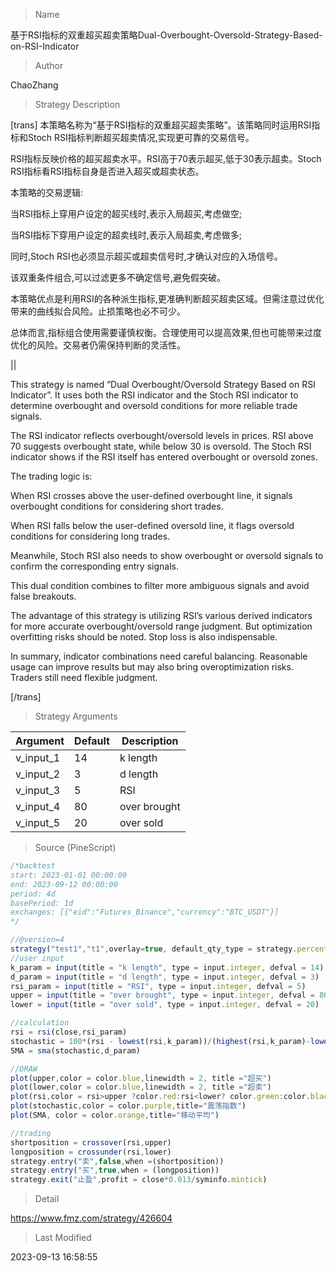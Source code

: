 
> Name

基于RSI指标的双重超买超卖策略Dual-Overbought-Oversold-Strategy-Based-on-RSI-Indicator

> Author

ChaoZhang

> Strategy Description



[trans]
本策略名称为“基于RSI指标的双重超买超卖策略”。该策略同时运用RSI指标和Stoch RSI指标判断超买超卖情况,实现更可靠的交易信号。

RSI指标反映价格的超买超卖水平。RSI高于70表示超买,低于30表示超卖。Stoch RSI指标看RSI指标自身是否进入超买或超卖状态。

本策略的交易逻辑:

当RSI指标上穿用户设定的超买线时,表示入局超买,考虑做空;

当RSI指标下穿用户设定的超卖线时,表示入局超卖,考虑做多;

同时,Stoch RSI也必须显示超买或超卖信号时,才确认对应的入场信号。

该双重条件组合,可以过滤更多不确定信号,避免假突破。

本策略优点是利用RSI的各种派生指标,更准确判断超买超卖区域。但需注意过优化带来的曲线拟合风险。止损策略也必不可少。

总体而言,指标组合使用需要谨慎权衡。合理使用可以提高效果,但也可能带来过度优化的风险。交易者仍需保持判断的灵活性。


||


This strategy is named “Dual Overbought/Oversold Strategy Based on RSI Indicator”. It uses both the RSI indicator and the Stoch RSI indicator to determine overbought and oversold conditions for more reliable trade signals.

The RSI indicator reflects overbought/oversold levels in prices. RSI above 70 suggests overbought state, while below 30 is oversold. The Stoch RSI indicator shows if the RSI itself has entered overbought or oversold zones. 

The trading logic is:

When RSI crosses above the user-defined overbought line, it signals overbought conditions for considering short trades. 

When RSI falls below the user-defined oversold line, it flags oversold conditions for considering long trades.

Meanwhile, Stoch RSI also needs to show overbought or oversold signals to confirm the corresponding entry signals.

This dual condition combines to filter more ambiguous signals and avoid false breakouts. 

The advantage of this strategy is utilizing RSI’s various derived indicators for more accurate overbought/oversold range judgment. But optimization overfitting risks should be noted. Stop loss is also indispensable.

In summary, indicator combinations need careful balancing. Reasonable usage can improve results but may also bring overoptimization risks. Traders still need flexible judgment.

[/trans]

> Strategy Arguments



|Argument|Default|Description|
|----|----|----|
|v_input_1|14|k length|
|v_input_2|3|d length|
|v_input_3|5|RSI|
|v_input_4|80|over brought|
|v_input_5|20|over sold|


> Source (PineScript)

``` javascript
/*backtest
start: 2023-01-01 00:00:00
end: 2023-09-12 00:00:00
period: 4d
basePeriod: 1d
exchanges: [{"eid":"Futures_Binance","currency":"BTC_USDT"}]
*/

//@version=4
strategy("test1","t1",overlay=true, default_qty_type = strategy.percent_of_equity,default_qty_value=100,initial_capital=200, currency=currency.USD)
//user input
k_param = input(title = "k length", type = input.integer, defval = 14)
d_param = input(title = "d length", type = input.integer, defval = 3)
rsi_param = input(title = "RSI", type = input.integer, defval = 5)
upper = input(title = "over brought", type = input.integer, defval = 80)
lower = input(title = "over sold", type = input.integer, defval = 20)

//calculation
rsi = rsi(close,rsi_param)
stochastic = 100*(rsi - lowest(rsi,k_param))/(highest(rsi,k_param)-lowest(rsi,k_param))
SMA = sma(stochastic,d_param)

//DRAW
plot(upper,color = color.blue,linewidth = 2, title ="超买")
plot(lower,color = color.blue,linewidth = 2, title ="超卖")
plot(rsi,color = rsi>upper ?color.red:rsi<lower? color.green:color.black, linewidth=2,title ="ris超买超卖")
plot(stochastic,color = color.purple,title="震荡指数")
plot(SMA, color = color.orange,title="移动平均")

//trading
shortposition = crossover(rsi,upper)
longposition = crossunder(rsi,lower)
strategy.entry("卖",false,when =(shortposition))
strategy.entry("买",true,when = (longposition))
strategy.exit("止盈",profit = close*0.013/syminfo.mintick)
```

> Detail

https://www.fmz.com/strategy/426604

> Last Modified

2023-09-13 16:58:55
